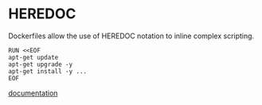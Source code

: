 # HEREDOC

Dockerfiles allow the use of HEREDOC notation to inline complex scripting.

```
RUN <<EOF
apt-get update
apt-get upgrade -y
apt-get install -y ...
EOF
```

[documentation](https://www.docker.com/blog/introduction-to-heredocs-in-dockerfiles/)
